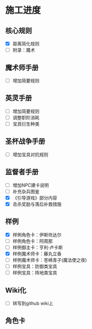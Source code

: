 # 施工进度

## 核心规则

- [x] 距离简化规则
- [ ] 附录：魔术

## 魔术师手册

- [ ] 增加简要规则

## 英灵手册

- [ ] 增加简要规则
- [ ] 调整职阶消耗
- [ ] 宝具衍生种类

## 圣杯战争手册

- [ ] 增加宝具对抗规则

## 监督者手册

- [ ] 增加NPC建卡说明
- [ ] 补充杂兵图鉴
- [x] 《引导游戏》部分内容
- [x] 击杀奖励与落后补救措施

## 样例

- [x] 样例角色卡：伊斯坎达尔
- [ ] 样例角色卡：阿周那
- [ ] 样例御主卡：亨利·卢卡斯
- [X] 样例魔术师卡：藤丸立香
- [ ] 样例魔术师卡：苍崎青子(魔法使之夜)
- [ ] 样例宝具：防御类宝具
- [ ] 样例宝具：阵地类宝具

## Wiki化

- [ ] 转写到github wiki上

## 角色卡


